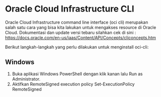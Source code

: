 # Oracle Cloud Infrastructure CLI
Oracle Cloud Infrastructure command line interface (oci cli) merupakan salah satu cara yang bisa kita lakukan untuk mengakses resource di Oracle Cloud. Dokumentasi dan update versi tebaru silahkan cek di sini : https://docs.oracle.com/en-us/iaas/Content/API/Concepts/cliconcepts.htm

Berikut langkah-langkah yang perlu dilakukan untuk menginstall oci-cli:

## Windows
1. Buka aplikasi Windows PowerShell dengan klik kanan lalu Run as Administrator.
2. Aktifkan RemoteSigned execution policy 
 Set-ExecutionPolicy RemoteSigned

